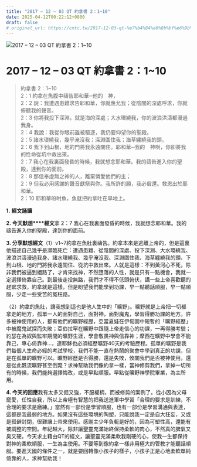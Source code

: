 ```yaml
---
title: "2017 – 12 – 03 QT 約拿書 2：1~10"
date: 2025-04-12T00:22:12+0800
draft: false
# original_url: https://cmtc.tw/2017-12-03-qt-%e7%b4%84%e6%8b%bf%e6%9b%b8-2%ef%bc%9a110
---
```


![2017 – 12 – 03 QT 約拿書 2：1~10](/images/qt.jpg   "2017 – 12 – 03 QT 約拿書 2：1~10")

# 2017 – 12 – 03 QT 約拿書 2：1~10

> 約拿書 2：1~10  
> 2：1 約拿在魚腹中禱告耶和華─他的　神，  
> 2：2 說：我遭遇患難求告耶和華，你就應允我；從陰間的深處呼求，你就俯聽我的聲音。  
> 2：3 你將我投下深淵，就是海的深處；大水環繞我，你的波浪洪濤都漫過我身。  
> 2：4 我說：我從你眼前雖被驅逐，我仍要仰望你的聖殿。  
> 2：5 諸水環繞我，幾乎淹沒我；深淵圍住我；海草纏繞我的頭。  
> 2：6 我下到山根，地的門將我永遠關住。耶和華─我的　神啊，你卻將我的性命從坑中救出來。  
> 2：7 我心在我裏面發昏的時候，我就想念耶和華。我的禱告進入你的聖殿，達到你的面前。  
> 2：8 那信奉虛無之神的人，離棄憐愛他們的主；  
> 2：9 但我必用感謝的聲音獻祭與你。我所許的願，我必償還。救恩出於耶和華。  
> 2：10 耶和華吩咐魚，魚就把約拿吐在旱地上。

**1.** **經文誦讀**

**2. 今天默想****經文**拿 2：7 我心在我裏面發昏的時候，我就想念耶和華。我的禱告進入你的聖殿，達到你的面前。

**3. 分享默想經文**（1）v1~7約拿在魚肚裏禱告。約拿本來是逃離上帝的，但是這裏他描述自己幾乎是瀕臨死亡：遭遇患難、從陰間的深處、投下深淵、大水環繞我、波浪洪濤漫過我身、諸水環繞我、幾乎淹沒我、深淵圍住我、海草纏繞我的頭、下到山根、地的門將我永遠關住、從坑中救出來。人就是這樣：不到黃河心不死，除非我們被逼到絕路了，才肯來找神，不然墮落的人性，就是只有一點機會，我就一定選擇倚靠自己。到最後走投無路，我們才不得不低頭俯伏，講一些上帝喜歡聽的趕緊求救，約拿就是這樣，但是盼望我們能學到功課，早一點聽話順服，早一點順服，少走一些受苦的冤枉路。

（2）約拿的魚肚，讓我想到這也是他人生中的「曠野」。曠野就是上帝把一切都拿走的地方，孤單一人的面對自己，面對神，面對魔鬼，學習得勝功課的地方。許多被神使用的人，都有他們的曠野經歷，亞當夏娃在伊甸園中短暫的「曠野經歷」中被魔鬼試探而失敗；亞伯拉罕在曠野中跟隨上帝走信心的功課，一再得勝考驗；約瑟在為奴與監牢期間的曠野生涯，學會敬畏神與信靠神；摩西在曠野中學會不能靠己，專心倚靠神…，連耶穌也必須經歷曠野40天的考驗歷程。孤單的曠野是我們每個人生命必經的考試學校，我們不能一直在熱鬧的聚會中學到真正的功課，但是在孤單的曠野可以。曠野經歷是否得勝，還是失敗，攸關我們是否被神使用，還是從此飄流曠野甚至倒斃？求神幫助我們像約拿一樣，當神修剪我們，拿掉一切所有的時候，我們能夠選擇悔改，或是早點順服。早點從曠野神學院畢業，為主所用。

**4. 今天的回應**我有太多又倔又強，不服權柄，而被修剪的案例了。從小因為父母竉愛，任性自我，所以上帝極有智慧的把我送進軍中學習「合理的要求是訓練，不合理的要求是磨練。」當然有一部份是學習順服，也有一部份是學習溝通與表達，這都是我最弱的地方。如果沒有這些環境的陶塑，只能說我一定是自大狂妄，又或是孤僻封閉，很難讓上帝來使用。感謝主少年負軛是好的，因為可塑性高，還能有被調整的空間。年紀越大，除非讓聖靈充滿始終保持柔軟的肉心，不然真的脾氣又臭又硬。今天求主藉由QT的經文，讓聖靈充滿柔軟我剛硬的心，使我一生都保持對神的柔軟順服，一生為主使用。不要等到像約拿一樣非用極大的管教才能聽話順服。要進天國的條件之一，就是要回轉像小孩子的樣子，小孩子正是心地柔軟單純倚靠的人，求神幫助我！